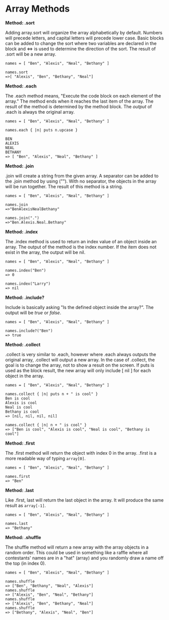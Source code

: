 # Array Methods

**Method:  .sort**

Adding array.sort will organize the array alphabetically by default.  Numbers will precede letters, and capital letters will precede lower case.  Basic blocks can be added to change the sort where two variables are declared in the block and <=> is used to determine the direction of the sort.  The result of .sort will be a new array.

```
names = [ "Ben", "Alexis", "Neal", "Bethany" ]

names.sort
=>[ "Alexis", "Ben", "Bethany", "Neal"]
```

**Method:  .each**

The .each method means, "Execute the code block on each element of the array."  The method ends when it reaches the last item of the array.  The result of the method is determined by the method block.  The _output_ of .each is always the original array.

```
names = [ "Ben", "Alexis", "Neal", "Bethany" ]

names.each { |n| puts n.upcase }

BEN
ALEXIS
NEAL
BETHANY
=> [ "Ben", "Alexis", "Neal", "Bethany" ]
```

**Method:  .join**

.join will create a string from the given array.  A separator can be added to the .join method by using ("<whatever>").  With no separator, the objects in the array will be run together.  The result of this method is a string.

```
names = [ "Ben", "Alexis", "Neal", "Bethany" ]

names.join
=>"BenAlexisNealBethany"

names.join(".")
=>"Ben.Alexis.Neal.Bethany"
```

**Method:  .index**

The .index method is used to return an index value of an object inside an array.  The output of the method is the index number.  If the item does not exist in the array, the output will be nil.

```
names = [ "Ben", "Alexis", "Neal", "Bethany" ]

names.index("Ben")
=> 0

names.index("Larry")
=> nil
```

**Method:  .include?**

Include is basically asking "Is the defined object inside the array?".  The output will be _true_ or _false_.  

```
names = [ "Ben", "Alexis", "Neal", "Bethany" ]

names.include?("Ben")
=> true
```

**Method:  .collect**

.collect is very similar to .each, however where .each always outputs the original array, .collect will output a new array.  In the case of .collect, the goal is to change the array, not to show a result on the screen.  If puts is used as the block result, the new array will only include [ nil ] for each object in the array.

```
names = [ "Ben", "Alexis", "Neal", "Bethany" ]

names.collect { |n| puts n + " is cool" }
Ben is cool
Alexis is cool
Neal is cool
Bethany is cool
=> [nil, nil, nil, nil]

names.collect { |n| n + " is cool" }
=> ["Ben is cool", "Alexis is cool", "Neal is cool", "Bethany is cool"]
```

**Method:  .first**

The .first method will return the object with index 0 in the array.  .first is a more readable way of typing `array[0]`.

```
names = [ "Ben", "Alexis", "Neal", "Bethany" ]

names.first
=> "Ben"
```

**Method:  .last**

Like .first, last will return the last object in the array.  It will produce the same result as `array[-1]`.
```
names = [ "Ben", "Alexis", "Neal", "Bethany" ]

names.last
=> "Bethany"
```

**Method:  .shuffle**

The shuffle method will return a new array with the array objects in a random order.  This could be used in something like a raffle where all contestants' names are in a "hat" (array) and you randomly draw a name off the top (in index 0).
```
names = [ "Ben", "Alexis", "Neal", "Bethany" ]

names.shuffle
=> ["Ben", "Bethany", "Neal", "Alexis"]
names.shuffle
=> ["Alexis", "Ben", "Neal", "Bethany"]
names.shuffle
=> ["Alexis", "Ben", "Bethany", "Neal"]
names.shuffle
=> ["Bethany", "Alexis", "Neal", "Ben"]
```
